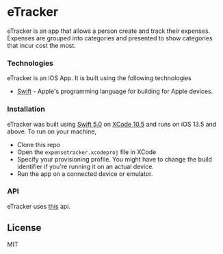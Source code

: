 
# eTracker

eTracker is an app that allows a person create and track their expenses. Expenses are grouped into categories and presented to show categories that incur cost the most.


### Technologies

eTracker is an iOS App. It is built using the following technologies
* [Swift](swift.org) - Apple's programming language for building for Apple devices.

### Installation

eTracker was built using [Swift 5.0](swift.org) on [XCode 10.5](https://developer.apple.com/documentation/xcode_release_notes/xcode_10_5_release_notes) and runs on iOS 13.5 and above.
To run on your machine,
* Clone this repo
* Open the `expensetracker.xcodeproj` file in XCode
* Specify your provisioning profile. You might have to change the build identifier if you're running it on an actual device.
* Run the app on a connected device or emulator.

### API
eTracker uses [this](https://app.swaggerhub.com/apis/victor4l/etracker/1.0.0#/Authenticate%20a%20user/signin) api.


License
----

MIT
